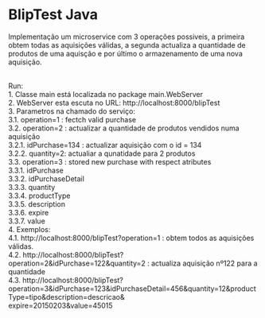 BlipTest Java
================================

Implementação um microservice com 3 operações possiveis, a primeira obtem todas as aquisições válidas, a segunda actualiza a quantidade de produtos de uma aquisção e por último o armazenamento de uma nova aquisição.  <br /><br />

Run:<br />
	1. Classe main está localizada no package main.WebServer <br />
	2. WebServer esta escuta no URL: http://localhost:8000/blipTest <br />
    3. Parametros na chamado do serviço: <br />
    	3.1. operation=1 : fectch valid purchase <br />
    	3.2. operation=2 : actualizar a quantidade de produtos vendidos numa aquisição <br />
    		3.2.1. idPurchase=134 : actualizar aquisição com o  id = 134 <br />
    		3.2.2. quantity=2: actualiar a qunatidade para 2 produtos <br />
    	3.3.  operation=3 : stored new purchase with respect atributes <br />
    		3.3.1. idPurchase  <br />
    		3.3.2. idPurchaseDetail <br />
    		3.3.3. quantity <br />
    		3.3.4. productType <br />
    		3.3.5. description <br />
    		3.3.6. expire <br />
    		3.3.7. value <br />
    4. Exemplos:  <br /> 
    	4.1. http://localhost:8000/blipTest?operation=1 : obtem todos as aquisições válidas. <br />
    	4.2. http://localhost:8000/blipTest?operation=2&idPurchase=122&quantity=2 : actualiza aquisição nº122 para a quantidade  <br />
    	4.3. http://localhost:8000/blipTest?operation=3&idPurchase=123&idPurchaseDetail=456&quantity=12&productType=tipo&description=descricao& <br />expire=20150203&value=45015 <br />

    


